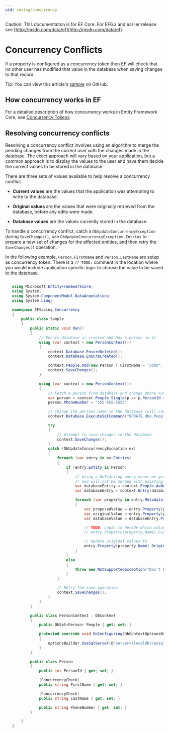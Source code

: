 ```yaml
---
uid: saving/concurrency
---
```

Caution: This documentation is for EF Core. For EF6.x and earlier release see [http://msdn.com/data/ef](http://msdn.com/data/ef).

  # Concurrency Conflicts

If a property is configured as a concurrency token then EF will check that no other user has modified that value in the database when saving changes to that record.

Tip: You can view this article's [sample](https://github.com/aspnet/EntityFramework.Docs/tree/master/samples/Saving/Saving/Concurrency/) on GitHub.

  ## How concurrency works in EF

For a detailed description of how concurrency works in Entity Framework Core, see [Concurrency Tokens](../modeling/concurrency.md).

  ## Resolving concurrency conflicts

Resolving a concurrency conflict involves using an algorithm to merge the pending changes from the current user with the changes made in the database. The exact approach will vary based on your application, but a common approach is to display the values to the user and have them decide the correct values to be stored in the database.

There are three sets of values available to help resolve a concurrency conflict.
   * **Current values** are the values that the application was attempting to write to the database.

   * **Original values** are the values that were originally retrieved from the database, before any edits were made.

   * **Database values** are the values currently stored in the database.

To handle a concurrency conflict, catch a `DbUpdateConcurrencyException` during `SaveChanges()`, use `DbUpdateConcurrencyException.Entries` to prepare a new set of changes for the affected entities, and then retry the `SaveChanges()` operation.

In the following example, `Person.FirstName` and `Person.LastName` are setup as concurrency token. There is a `// TODO:` comment in the location where you would include application specific logic to choose the value to be saved to the database.

<!-- literal_block {"ids": [], "source": "/Users/shirhatti/src/EntityFramework.Docs/docs/saving/Saving/Saving/Concurrency/Sample.cs", "classes": [], "dupnames": [], "linenos": true, "backrefs": [], "highlight_args": {"hl_lines": [53, 54], "linenostart": 1}, "language": "c#", "names": [], "xml:space": "preserve"} -->

````c#

   using Microsoft.EntityFrameworkCore;
   using System;
   using System.ComponentModel.DataAnnotations;
   using System.Linq;

   namespace EFSaving.Concurrency
   {
       public class Sample
       {
           public static void Run()
           {
               // Ensure database is created and has a person in it
               using (var context = new PersonContext())
               {
                   context.Database.EnsureDeleted();
                   context.Database.EnsureCreated();

                   context.People.Add(new Person { FirstName = "John", LastName = "Doe" });
                   context.SaveChanges();
               }

               using (var context = new PersonContext())
               {
                   // Fetch a person from database and change phone number
                   var person = context.People.Single(p => p.PersonId == 1);
                   person.PhoneNumber = "555-555-5555";

                   // Change the persons name in the database (will cause a concurrency conflict)
                   context.Database.ExecuteSqlCommand("UPDATE dbo.People SET FirstName = 'Jane' WHERE PersonId = 1");

                   try
                   {
                       // Attempt to save changes to the database
                       context.SaveChanges();
                   }
                   catch (DbUpdateConcurrencyException ex)
                   {
                       foreach (var entry in ex.Entries)
                       {
                           if (entry.Entity is Person)
                           {
                               // Using a NoTracking query means we get the entity but it is not tracked by the context
                               // and will not be merged with existing entities in the context.
                               var databaseEntity = context.People.AsNoTracking().Single(p => p.PersonId == ((Person)entry.Entity).PersonId);
                               var databaseEntry = context.Entry(databaseEntity);

                               foreach (var property in entry.Metadata.GetProperties())
                               {
                                   var proposedValue = entry.Property(property.Name).CurrentValue;
                                   var originalValue = entry.Property(property.Name).OriginalValue;
                                   var databaseValue = databaseEntry.Property(property.Name).CurrentValue;

                                   // TODO: Logic to decide which value should be written to database
                                   // entry.Property(property.Name).CurrentValue = <value to be saved>;

                                   // Update original values to 
                                   entry.Property(property.Name).OriginalValue = databaseEntry.Property(property.Name).CurrentValue;
                               }
                           }
                           else
                           {
                               throw new NotSupportedException("Don't know how to handle concurrency conflicts for " + entry.Metadata.Name);
                           }
                       }

                       // Retry the save operation
                       context.SaveChanges();
                   }
               }
           }

           public class PersonContext : DbContext
           {
               public DbSet<Person> People { get; set; }

               protected override void OnConfiguring(DbContextOptionsBuilder optionsBuilder)
               {
                   optionsBuilder.UseSqlServer(@"Server=(localdb)\mssqllocaldb;Database=EFSaving.Concurrency;Trusted_Connection=True;");
               }
           }

           public class Person
           {
               public int PersonId { get; set; }

               [ConcurrencyCheck]
               public string FirstName { get; set; }

               [ConcurrencyCheck]
               public string LastName { get; set; }

               public string PhoneNumber { get; set; }
           }

       }
   }

   ````
